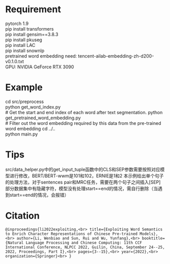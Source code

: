# Requirement
pytorch 1.9<br>
pip install transformers<br>
pip install gensim==3.8.3<br>
pip install pkuseg<br>
pip install LAC<br>
pip install snownlp<br>
pretrained word embedding need: tencent-ailab-embedding-zh-d200-v0.1.0.txt<br>
GPU: NVIDIA GeForce RTX 3090

# Example
cd src/preprocess<br>
python get_word_index.py<br>  # Get the start and end index of each word after text segmentation.
python get_pretrained_word_embedding.py<br>  # Filter out the word embedding required by this data from the pre-trained word embedding
cd ../..<br>
python main.py

# Tips
src/data_helper.py中的get_input_tuple函数中的CLS和SEP参数需要按照对应模型进行修改，BERT/BERT-wwm是101和102，ERNIE是1和2
本示例给出单个句子的处理方法，对于sentences pair和MRC任务，需要在两个句子之间插入[SEP]
部分数据集中有隐藏字符，模型没有处理start==end的情况，需自行删除（当遇到start==end的情况，会报错）

# Citation
`@inproceedings{li2022exploiting,<br>
  title={Exploiting Word Semantics to Enrich Character Representations of Chinese Pre-trained Models},<br>
  author={Li, Wenbiao and Sun, Rui and Wu, Yunfang},<br>
  booktitle={Natural Language Processing and Chinese Computing: 11th CCF International Conference, NLPCC 2022, Guilin, China, September 24--25, 2022, Proceedings, Part I},<br>
  pages={3--15},<br>
  year={2022},<br>
  organization={Springer}<br>
}`
